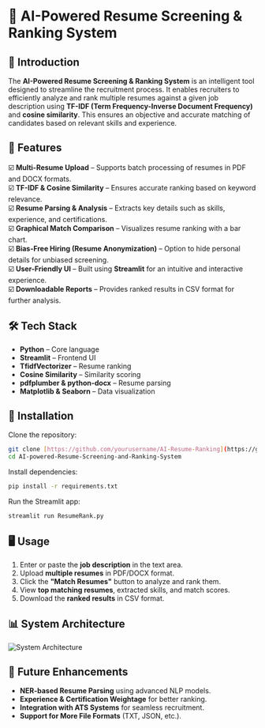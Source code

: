# 📄 AI-Powered Resume Screening & Ranking System

## 🚀 Introduction
The **AI-Powered Resume Screening & Ranking System** is an intelligent tool designed to streamline the recruitment process. It enables recruiters to efficiently analyze and rank multiple resumes against a given job description using **TF-IDF (Term Frequency-Inverse Document Frequency)** and **cosine similarity**. This ensures an objective and accurate matching of candidates based on relevant skills and experience.

## 🎯 Features
☑️ **Multi-Resume Upload** – Supports batch processing of resumes in PDF and DOCX formats.  
☑️ **TF-IDF & Cosine Similarity** – Ensures accurate ranking based on keyword relevance.  
☑️ **Resume Parsing & Analysis** – Extracts key details such as skills, experience, and certifications.  
☑️ **Graphical Match Comparison** – Visualizes resume ranking with a bar chart.  
☑️ **Bias-Free Hiring (Resume Anonymization)** – Option to hide personal details for unbiased screening.  
☑️ **User-Friendly UI** – Built using **Streamlit** for an intuitive and interactive experience.  
☑️ **Downloadable Reports** – Provides ranked results in CSV format for further analysis.  

## 🛠 Tech Stack
- **Python** – Core language
- **Streamlit** – Frontend UI
- **TfidfVectorizer** – Resume ranking
- **Cosine Similarity** – Similarity scoring
- **pdfplumber & python-docx** – Resume parsing
- **Matplotlib & Seaborn** – Data visualization

## 📌 Installation
Clone the repository:
```bash
git clone [https://github.com/yourusername/AI-Resume-Ranking](https://github.com/Kaushik00007/AI-powered-Resume-Screening-and-Ranking-System).git
cd AI-powered-Resume-Screening-and-Ranking-System
```

Install dependencies:
```bash
pip install -r requirements.txt
```

Run the Streamlit app:
```bash
streamlit run ResumeRank.py
```

## 🖥️ Usage
1. Enter or paste the **job description** in the text area.
2. Upload **multiple resumes** in PDF/DOCX format.
3. Click the **"Match Resumes"** button to analyze and rank them.
4. View **top matching resumes**, extracted skills, and match scores.
5. Download the **ranked results** in CSV format.

## 📊 System Architecture
![System Architecture]([https://your-image-link.com](https://www.researchgate.net/profile/Mohammed-Maree/publication/320409645/figure/fig1/AS:815278678081539@1571388992652/Overall-Architecture-of-the-Proposed-System.png))

## 🔮 Future Enhancements
- **NER-based Resume Parsing** using advanced NLP models.
- **Experience & Certification Weightage** for better ranking.
- **Integration with ATS Systems** for seamless recruitment.
- **Support for More File Formats** (TXT, JSON, etc.).

